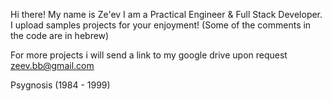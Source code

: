 Hi there!
My name is Ze'ev
I am a Practical Engineer & Full Stack Developer.
I upload samples projects for your enjoyment!
(Some of the comments in the code are in hebrew)

For more projects i will send a link to my google drive upon request
zeev.bb@gmail.com

Psygnosis (1984 - 1999)
